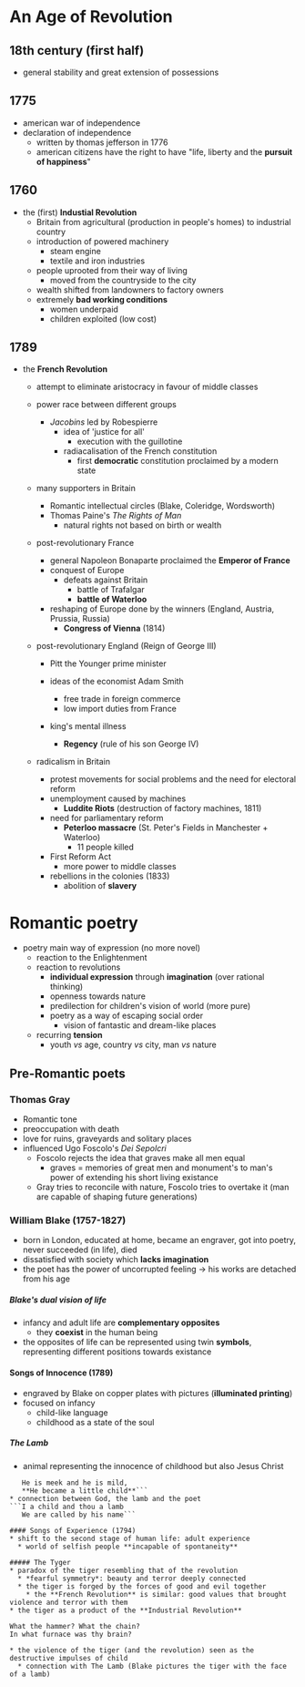 # An Age of Revolution

## 18th century (first half)
* general stability and great extension of possessions

## 1775
* american war of independence
* declaration of independence
  * written by thomas jefferson in 1776
  * american citizens have the right to have "life, liberty and the **pursuit of happiness**"

## 1760
* the (first) **Industial Revolution**
  * Britain from agricultural (production in people's homes) to industrial country
  * introduction of powered machinery
    * steam engine
    * textile and iron industries
  * people uprooted from their way of living
    * moved from the countryside to the city
  * wealth shifted from landowners to factory owners
  * extremely **bad working conditions**
    * women underpaid
    * children exploited (low cost)

## 1789
* the **French Revolution**
  * attempt to eliminate aristocracy in favour of middle classes
  * power race between different groups
    * *Jacobins* led by Robespierre
      * idea of 'justice for all'
        * execution with the guillotine
      * radiacalisation of the French constitution
        * first **democratic** constitution proclaimed by a modern state

  * many supporters in Britain
    * Romantic intellectual circles (Blake, Coleridge, Wordsworth)
    * Thomas Paine's *The Rights of Man*
      * natural rights not based on birth or wealth

  * post-revolutionary France
    * general Napoleon Bonaparte proclaimed the **Emperor of France**
    * conquest of Europe
      * defeats against Britain
        * battle of Trafalgar
        * **battle of Waterloo**
    * reshaping of Europe done by the winners (England, Austria, Prussia, Russia)
      * **Congress of Vienna** (1814)

  * post-revolutionary England (Reign of George III)
    * Pitt the Younger prime minister
    * ideas of the economist Adam Smith
      * free trade in foreign commerce
      * low import duties from France
    
    * king's mental illness
      * **Regency** (rule of his son George IV)

  * radicalism in Britain
    * protest movements for social problems and the need for electoral reform
    * unemployment caused by machines
       * **Luddite Riots** (destruction of factory machines, 1811)
    * need for parliamentary reform
      * **Peterloo massacre** (St. Peter's Fields in Manchester + Waterloo)
        * 11 people killed
    * First Reform Act
      * more power to middle classes
    * rebellions in the colonies (1833)
      * abolition of **slavery**


# Romantic poetry

* poetry main way of expression (no more novel)
  * reaction to the Enlightenment
  * reaction to revolutions
    * **individual expression** through **imagination** (over rational thinking)
    * openness towards nature
    * predilection for children's vision of world (more pure)
    * poetry as a way of escaping social order
      * vision of fantastic and dream-like places
  * recurring **tension**
    * youth *vs* age, country *vs* city, man *vs* nature

## Pre-Romantic poets
### Thomas Gray
* Romantic tone
* preoccupation with death
* love for ruins, graveyards and solitary places
* influenced Ugo Foscolo's *Dei Sepolcri*
  * Foscolo rejects the idea that graves make all men equal
    * graves = memories of great men and monument's to man's power of extending his short living existance
  * Gray tries to reconcile with nature, Foscolo tries to overtake it (man are capable of shaping future generations)

### William Blake (1757-1827)
* born in London, educated at home, became an engraver, got into poetry, never succeeded (in life), died
* dissatisfied with society which **lacks imagination**
* the poet has the power of uncorrupted feeling &#8594; his works are detached from his age

##### Blake's dual vision of life
* infancy and adult life are **complementary opposites**
  * they **coexist** in the human being
* the opposites of life can be represented using twin **symbols**, representing different positions towards existance

#### Songs of Innocence (1789)
* engraved by Blake on copper plates with pictures (**illuminated printing**)
* focused on infancy
  * child-like language
  * childhood as a state of the soul

##### The Lamb
* animal representing the innocence of childhood but also Jesus Christ
```For he calls himself a lamb,
   He is meek and he is mild,
   **He became a little child**```
* connection between God, the lamb and the poet
```I a child and thou a lamb
   We are called by his name```

#### Songs of Experience (1794)
* shift to the second stage of human life: adult experience
  * world of selfish people **incapable of spontaneity**

##### The Tyger
* paradox of the tiger resembling that of the revolution
  * *fearful symmetry*: beauty and terror deeply connected
  * the tiger is forged by the forces of good and evil together
    * the **French Revolution** is similar: good values that brought violence and terror with them
* the tiger as a product of the **Industrial Revolution**
```
	What the hammer? What the chain? 
	In what furnace was thy brain?
```
* the violence of the tiger (and the revolution) seen as the destructive impulses of child
  * connection with The Lamb (Blake pictures the tiger with the face of a lamb)






